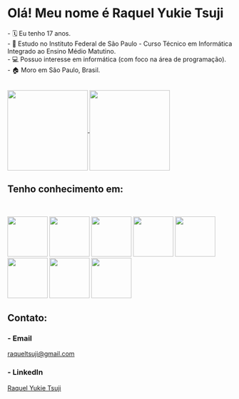 <h1>Olá! Meu nome é Raquel Yukie Tsuji</h1>

<p>
- 🗓️ Eu tenho 17 anos. <br>
- 📖 Estudo no Instituto Federal de São Paulo - Curso Técnico em Informática Integrado ao Ensino Médio Matutino. <br>
- 💻 Possuo interesse em informática (com foco na área de programação). <br>
- 🏠 Moro em São Paulo, Brasil.
</p>
  
<br>
<a href="https://github.com/RaquelYTsuji/github-readme-stats">
  <img align="center" src="https://github-readme-stats.vercel.app/api?username=RaquelYTsuji&show_icons=true&theme=blueberry" height=180/>
</a>
<a href="https://github.com/RaquelYTsuji/github-readme-stats">
  <img align="center" src="https://github-readme-stats.vercel.app/api/top-langs/?username=anuraghazra&layout=compact&theme=blueberry" height=180/>
</a>

<br>
<h2>Tenho conhecimento em:</h2>
<br>
<p>
  <img src="https://cdn.jsdelivr.net/gh/devicons/devicon/icons/java/java-plain-wordmark.svg" width="90">
  <img src="https://cdn.jsdelivr.net/gh/devicons/devicon/icons/cplusplus/cplusplus-line.svg" width="90"> 
  <img src="https://cdn.jsdelivr.net/gh/devicons/devicon/icons/csharp/csharp-line.svg" width="90"> 
  <img src="https://cdn.jsdelivr.net/gh/devicons/devicon/icons/mysql/mysql-plain-wordmark.svg" width="90">
  <img src="https://cdn.jsdelivr.net/gh/devicons/devicon/icons/postgresql/postgresql-plain-wordmark.svg" width="90">
  <img src="https://cdn.jsdelivr.net/gh/devicons/devicon/icons/html5/html5-plain-wordmark.svg" width="90">
  <img src="https://cdn.jsdelivr.net/gh/devicons/devicon/icons/css3/css3-plain-wordmark.svg" width="90">
  <img src="https://cdn.jsdelivr.net/gh/devicons/devicon/icons/typescript/typescript-plain.svg" width="90"> 
</p>

<h2>Contato:</h2>
<h3>- Email</h3>
<a href="https://mail.google.com/mail/u/0/#inbox?compose=CllgCHrfSsWWksBjpzWDPSxNbJtwnWzkTfSbCHTkqhdMKmJfdnbmMSDzPmfMnQKXrKhFdmskLbq" target="blank"> raqueltsuji@gmail.com</a>
<h3>- LinkedIn</h3>
<a href="https://www.linkedin.com/in/raquel-yukie-tsuji/" target="blank"> Raquel Yukie Tsuji</a>
